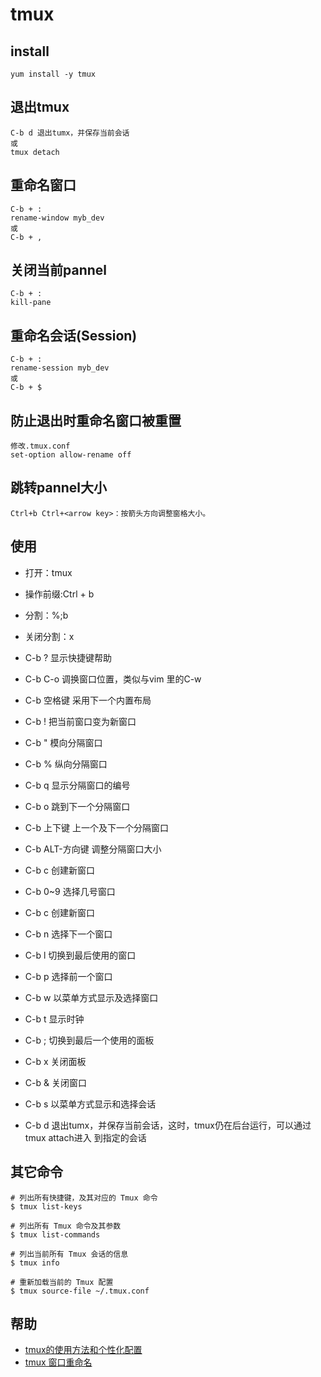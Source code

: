 # tmux
## install
```
yum install -y tmux
```

## 退出tmux
```
C-b d 退出tumx，并保存当前会话
或
tmux detach
```

## 重命名窗口
```
C-b + :
rename-window myb_dev
或
C-b + ,
```

## 关闭当前pannel
```
C-b + :
kill-pane
```

## 重命名会话(Session)
```
C-b + :
rename-session myb_dev
或
C-b + $
```

## 防止退出时重命名窗口被重置
```
修改.tmux.conf
set-option allow-rename off
```

## 跳转pannel大小
```
Ctrl+b Ctrl+<arrow key>：按箭头方向调整窗格大小。
```

## 使用
- 打开：tmux
- 操作前缀:Ctrl + b
- 分割：%;b
- 关闭分割：x

- C-b ? 显示快捷键帮助
- C-b C-o 调换窗口位置，类似与vim 里的C-w
- C-b 空格键 采用下一个内置布局
- C-b ! 把当前窗口变为新窗口
- C-b " 模向分隔窗口
- C-b % 纵向分隔窗口
- C-b q 显示分隔窗口的编号
- C-b o 跳到下一个分隔窗口
- C-b 上下键 上一个及下一个分隔窗口
- C-b ALT-方向键 调整分隔窗口大小
- C-b c 创建新窗口
- C-b 0~9 选择几号窗口
- C-b c 创建新窗口
- C-b n 选择下一个窗口
- C-b l 切换到最后使用的窗口
- C-b p 选择前一个窗口
- C-b w 以菜单方式显示及选择窗口
- C-b t 显示时钟
- C-b ; 切换到最后一个使用的面板
- C-b x 关闭面板
- C-b & 关闭窗口
- C-b s 以菜单方式显示和选择会话
- C-b d 退出tumx，并保存当前会话，这时，tmux仍在后台运行，可以通过tmux attach进入 到指定的会话

## 其它命令
```
# 列出所有快捷键，及其对应的 Tmux 命令
$ tmux list-keys

# 列出所有 Tmux 命令及其参数
$ tmux list-commands

# 列出当前所有 Tmux 会话的信息
$ tmux info

# 重新加载当前的 Tmux 配置
$ tmux source-file ~/.tmux.conf
```

## 帮助
- [tmux的使用方法和个性化配置](https://www.cnblogs.com/chjbbs/p/5689011.html)
- [tmux 窗口重命名](http://blog.aka-cool.net/blog/2014/05/09/tmux-rename-window/)

